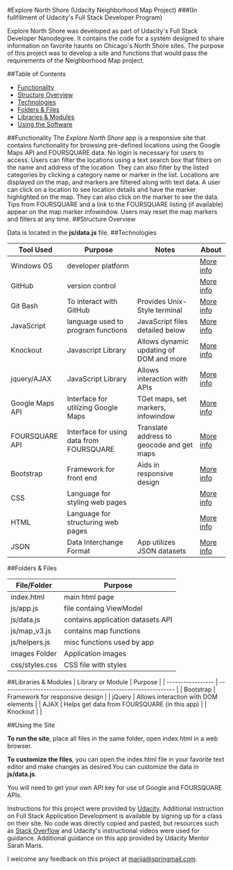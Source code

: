 #Explore North Shore (Udacity Neighborhood Map Project)
###(In fullfillment of Udacity's Full Stack Developer Program)

Explore North Shore was developed as part of Udacity's Full Stack Developer Nanodegree. It contains the code for a system designed to share information on favorite haunts on Chicago's North Shore sites. The purpose of this project was to develop a site and functions that would pass the requirements of the Neighborhood Map project.

##Table of Contents
 * [Functionality](#functionality)
 * [Structure Overview](#structure-overview)
 * [Technologies](#technologies)
 * [Folders & Files](#folders-files)
 * [Libraries & Modules](#libraries-modules)
 * [Using the Software](#using-software)

<a id="functionality"></a>
##Functionality
The *Explore North Shore* app is a responsive site that contains functionality for browsing pre-defined locations using the Google Maps API and FOURSQUARE data. No login is necessary for users to access. Users can filter the locations using a text search box that filters on the name and address of the location. They can also filter by the listed categories by clicking a category name or marker in the list. Locations are displayed on the map, and markers are filtered along with text data. A user can click on a location to see location details and have the marker highlighted on the map. They can also click on the marker to see the data. Tips from FOURSQUARE and a link to the FOURSQUARE listing (if available) appear on the map marker infowindow. Users may reset the map markers and filters at any time.
<a id="structure-overview"></a>
##Structure Overview

Data is located in the **js/data.js** file.
<a id="technologies"></a>
##Technologies

| Tool Used  | Purpose                                      | Notes                                     | About         |
| ---------- | -------------------------------------------- | ----------------------------------------- | ------------- |
| Windows OS | developer platform                           |                                           | [More info](http://www.microsoft.com) |
| GitHub     | version control       |       | [More info](https://en.wikipedia.org/wiki/GitHub) |
| Git Bash   | To interact with GitHub                      | Provides Unix-Style terminal              | [More info](https://en.wikipedia.org/wiki/Bash_(Unix_shell)) |
| JavaScript     | language used to program functions       | JavaScript files detailed below           | [More info](https://www.javascript.com/) |
| Knockout      | Javascript Library                        | Allows dynamic updating of DOM and more   | [More info](http://knockoutjs.com/) |
| jquery/AJAX | JavaScript Library      | Allows interaction with APIs        | [More info](https://jquery.com/) |
| Google Maps API | Interface for utilizing Google Maps     | TGet maps, set markers, infowindow        | [More info](https://developers.google.com/maps/) |
| FOURSQUARE API | Interface for using data from FOURSQUARE | Translate address to geocode and get maps | [More info](https://developer.foursquare.com/) |
| Bootstrap | Framework for front end                       | Aids in responsive design                 | [More info](http://getbootstrap.com/) |
| CSS       | Language for styling web pages                |                                           | [More info](http://www.w3schools.com/css/css_intro.asp) |
| HTML      | Language for structuring web pages            |                                           | [More info](http://www.w3schools.com/html/html_intro.asp) |
| JSON      | Data Interchange Format                       | App utilizes JSON datasets                | [More info](http://www.json.org/) |

<a id="folders-files"></a>
##Folders & Files

| File/Folder      | Purpose                             |
| ---------------- | ----------------------------------- |
| index.html       | main html page                      |
| js/app.js        | file containg ViewModel             |
| js/data.js       | contains application datasets API   |
| js/map_v3.js     | contains map functions              |
| js/helpers.js    | misc functions used by app          |
| images Folder    | Application images                  |
| css/styles.css   | CSS file with styles                |

<a id="libraries-modules"></a>
##Libraries & Modules
| Library or Module | Purpose                                                        |
| ----------------- | -------------------------------------------------------------- |
| Bootstrap         | Framework for responsive design               |
| jQuery            | Allows interaction with DOM elements          |
| AJAX              | Helps get data from FOURSQUARE (in this app)  |
| Knockout          |        |

<a id="using-software"></a>
##Using the Site

**To run the site**, place all files in the same folder, open index.html in a web browser.

**To customize the files**, you can open the index.html file in your favorite text editor and make changes as desired.You can customize the data in **js/data.js**.

You will need to get your own API key for use of Google and FOURSQUARE APIs.

Instructions for this project were provided by [Udacity](http://www.Udacity.com). Additional instruction on Full Stack Application Development is available by signing up for a class on their site. No code was directly copied and pasted, but resources such as [Stack Overflow](http://www.stackoverflow.com) and Udacity's instructional videos were used for guidance. Additional guidance on this app provided by Udacity Mentor Sarah Maris.

I welcome any feedback on this project at marija@springmail.com.
